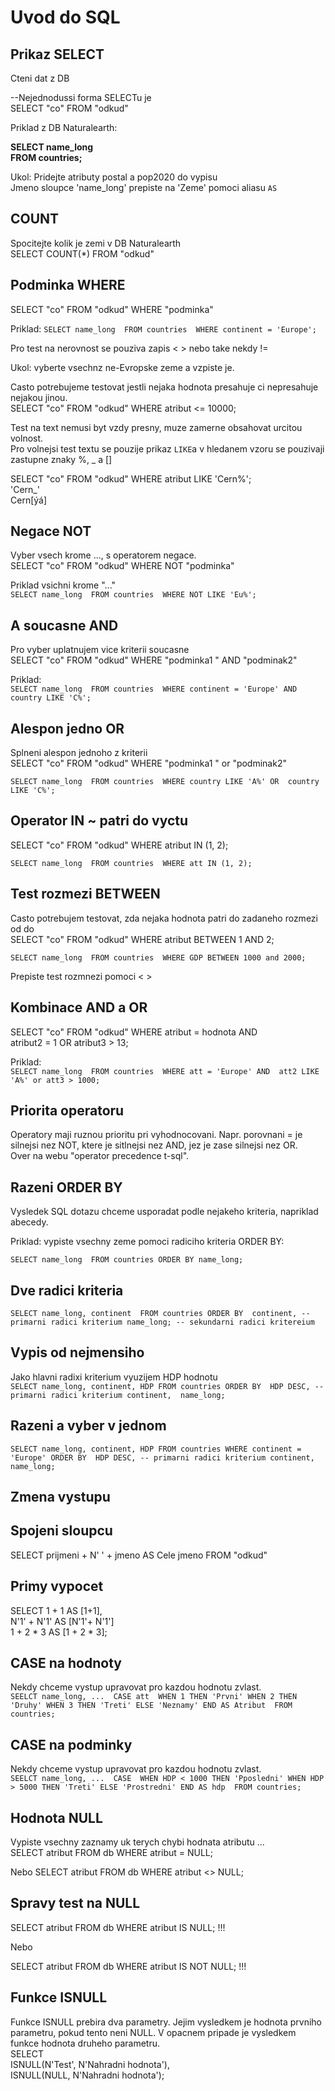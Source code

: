# Uvod do SQL 

## Prikaz SELECT
Cteni dat z DB 

--Nejednodussi forma SELECTu je <br>
SELECT "co" FROM "odkud"

Priklad z DB Naturalearth: <br>

**SELECT name_long** <br>
**FROM countries;** <br>


Ukol: Pridejte atributy postal a pop2020 do vypisu <br>
Jmeno sloupce 'name_long' prepiste na 'Zeme' pomoci aliasu `AS`

## COUNT
Spocitejte kolik je zemi v DB Naturalearth <br>
SELECT COUNT(*) FROM "odkud" <br>

## Podminka WHERE
SELECT "co" FROM "odkud" WHERE "podminka" <br>

Priklad: 
`
SELECT name_long 
FROM countries 
WHERE continent = 'Europe'; 
`

Pro test na nerovnost se pouziva zapis < > nebo take nekdy != <br>

Ukol: vyberte vsechnz ne-Evropske zeme a vzpiste je. <br>

Casto potrebujeme testovat jestli nejaka hodnota presahuje ci nepresahuje nejakou jinou. <br>
SELECT "co" FROM "odkud" WHERE atribut <= 10000; 

Test na text nemusi byt vzdy presny, muze zamerne obsahovat urcitou volnost. <br>
Pro volnejsi test textu se pouzije prikaz `LIKE`a v hledanem vzoru se pouzivaji zastupne znaky %, _ a [] <br>

SELECT "co" FROM "odkud" WHERE atribut LIKE 'Cern%'; <br>
'Cern_' <br>
Cern[ýá] <br>

## Negace NOT
Vyber vsech krome ..., s operatorem negace. <br>
SELECT "co" FROM "odkud" WHERE NOT "podminka" <br>

Priklad vsichni krome "..." <br>
`
SELECT name_long 
FROM countries 
WHERE NOT LIKE 'Eu%'; 
`

## A soucasne AND
Pro vyber uplatnujem vice kriterii soucasne <br>
SELECT "co" FROM "odkud" WHERE "podminka1 " AND "podminak2" <br>

Priklad: <br> 
`
SELECT name_long 
FROM countries 
WHERE continent = 'Europe' AND 
country LIKE 'C%';  
`

## Alespon jedno OR 
Splneni alespon jednoho z kriterii <br>
SELECT "co" FROM "odkud" WHERE "podminka1 " or "podminak2" <br>

`
SELECT name_long 
FROM countries 
WHERE country LIKE 'A%' OR 
country LIKE 'C%';  
`

## Operator IN ~ patri do vyctu 
SELECT "co" FROM "odkud" WHERE atribut IN (1, 2); <br>

`
SELECT name_long 
FROM countries 
WHERE att IN (1, 2);  
`

## Test rozmezi BETWEEN 
Casto potrebujem testovat, zda nejaka hodnota patri do zadaneho rozmezi od do <br>
SELECT "co" FROM "odkud" WHERE atribut BETWEEN 1 AND 2; <br>

`
SELECT name_long 
FROM countries 
WHERE GDP BETWEEN 1000 and 2000;  
`

Prepiste test rozmnezi pomoci < > <br>

## Kombinace AND a OR 
SELECT "co" FROM "odkud" WHERE atribut = hodnota AND <br>
                               atribut2 = 1 OR atribut3 > 13; 

Priklad: <br>
`
SELECT name_long 
FROM countries 
WHERE att = 'Europe' AND 
att2 LIKE 'A%' or att3 > 1000; 
`

## Priorita operatoru 
Operatory maji ruznou prioritu pri vyhodnocovani. Napr. porovnani = je silnejsi nez NOT, ktere je sitlnejsi nez AND, jez je zase silnejsi nez OR. <br>
Over na webu "operator precedence t-sql". <br>

## Razeni ORDER BY 
Vysledek SQL dotazu chceme usporadat podle nejakeho kriteria, napriklad abecedy. <br>

Priklad: vypiste vsechny zeme pomoci radiciho kriteria ORDER BY: <br>

`
SELECT name_long 
FROM countries
ORDER BY name_long; 
`

## Dve radici kriteria 
`
SELECT name_long, continent 
FROM countries
ORDER BY 
  continent, -- primarni radici kriterium
  name_long; -- sekundarni radici kritereium  
`

## Vypis od nejmensiho 
Jako hlavni radixi kriterium vyuzijem HDP hodnotu <br>
`
SELECT name_long, continent, HDP
FROM countries
ORDER BY 
  HDP DESC, -- primarni radici kriterium
  continent, 
  name_long;  
`

## Razeni a vyber v jednom 
`
SELECT name_long, continent, HDP
FROM countries
WHERE continent = 'Europe'
ORDER BY 
  HDP DESC, -- primarni radici kriterium
  continent, 
  name_long;  
`
## Zmena vystupu 

## Spojeni sloupcu 
SELECT prijmeni + N' ' + jmeno AS Cele jmeno FROM "odkud" <br>

## Primy vypocet 
SELECT 1 + 1 AS [1+1],  <br>
       N'1' + N'1' AS [N'1'+ N'1']  <br>
       1 + 2 * 3 AS [1 + 2 * 3]; <br>

## CASE na hodnoty 
Nekdy chceme vystup upravovat pro kazdou hodnotu zvlast. <br>
`
SEELCT name_long, ... 
  CASE att 
    WHEN 1 THEN 'Prvni'
    WHEN 2 THEN 'Druhy'
    WHEN 3 THEN 'Treti'
    ELSE 'Neznamy'
  END AS Atribut 
FROM countries; 
`

## CASE na podminky 
Nekdy chceme vystup upravovat pro kazdou hodnotu zvlast. <br>
`
SEELCT name_long, ... 
  CASE 
    WHEN HDP < 1000 THEN 'Pposledni'
    WHEN HDP > 5000 THEN 'Treti'
    ELSE 'Prostredni'
  END AS hdp 
FROM countries; 
`

## Hodnota NULL 
Vypiste vsechny zaznamy uk terych chybi hodnata atributu ... <br>
SELECT atribut FROM db WHERE atribut = NULL; <br>

Nebo 
SELECT atribut FROM db WHERE atribut <> NULL;  <br>

## Spravy test na NULL 
SELECT atribut FROM db WHERE atribut IS NULL;  !!! <br>

Nebo <br>

SELECT atribut FROM db WHERE atribut IS NOT NULL;  !!! <br>

## Funkce ISNULL 
Funkce ISNULL prebira dva parametry. Jejim vysledkem je hodnota prvniho parametru, pokud tento neni NULL. V opacnem pripade je vysledkem funkce hodnota druheho parametru. <br>
SELECT  <br>
  ISNULL(N'Test', N'Nahradni hodnota'), <br>
  ISNULL(NULL, N'Nahradni hodnota'); <br>



